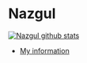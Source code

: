 # Nazgul

[![Nazgul github stats](https://github-readme-stats.vercel.app/api?username=NazgulM&show_icons=true&theme=algolia)](https://github.com/NazgulM)

- [My information](https://maniyasovan.wixsite.com/nazgulm)

